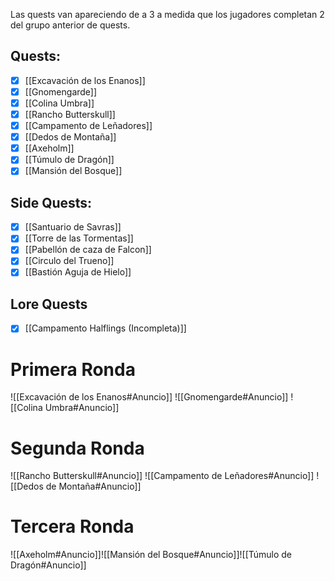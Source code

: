 Las quests van apareciendo de a 3 a medida que los jugadores completan 2 del grupo anterior de quests.
## Quests:
- [x] [[Excavación de los Enanos]]
- [x] [[Gnomengarde]]
- [x] [[Colina Umbra]]
- [x] [[Rancho Butterskull]]
- [x] [[Campamento de Leñadores]]
- [x] [[Dedos de Montaña]]
- [x] [[Axeholm]]
- [x] [[Túmulo de Dragón]]
- [x] [[Mansión del Bosque]]
## Side Quests:
- [x] [[Santuario de Savras]]
- [x] [[Torre de las Tormentas]]
- [x] [[Pabellón de caza de Falcon]]
- [x] [[Circulo del Trueno]]
- [x] [[Bastión Aguja de Hielo]]
## Lore Quests
- [x] [[Campamento Halflings (Incompleta)]]
# Primera Ronda

![[Excavación de los Enanos#Anuncio]] ![[Gnomengarde#Anuncio]] ![[Colina Umbra#Anuncio]]
# Segunda Ronda
![[Rancho Butterskull#Anuncio]] ![[Campamento de Leñadores#Anuncio]] ![[Dedos de Montaña#Anuncio]]
# Tercera Ronda
![[Axeholm#Anuncio]]![[Mansión del Bosque#Anuncio]]![[Túmulo de Dragón#Anuncio]]